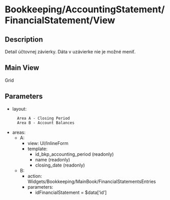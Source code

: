 # Bookkeeping/AccountingStatement/FinancialStatement/View

## Description

Detail účtovnej závierky. Dáta v uzávierke nie je možné meniť.

## Main View

Grid

## Parameters

* layout:
  ```
    Area A - Closing Period
    Area B - Account Balances
  ```
* areas:
  * A:
    * view: UI/InlineForm
    * template:
      * id_bkp_accounting_period (readonly)
      * name (readonly)
      * closing_date (readonly)
  * B:
    * action: Widgets/Bookkeeping/MainBook/FinancialStatementsEntries
    * parameters:
      * idFinancialStatement = $data[‘id’]
